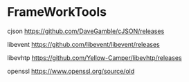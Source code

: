 # FrameWorkTools

cjson
https://github.com/DaveGamble/cJSON/releases

libevent
https://github.com/libevent/libevent/releases

libevhtp
https://github.com/Yellow-Camper/libevhtp/releases

openssl
https://www.openssl.org/source/old